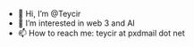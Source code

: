 - 👋 Hi, I’m @Teycir
- 👀 I’m interested in web 3 and AI
- 📫 How to reach me: teycir at pxdmail dot net

<!---
Teycir/Teycir is a ✨ special ✨ repository because its `README.md` (this file) appears on your GitHub profile.
You can click the Preview link to take a look at your changes.
--->
